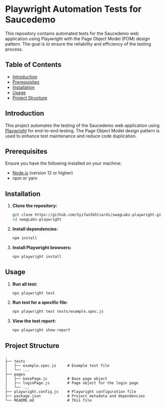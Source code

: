 # Playwright Automation Tests for Saucedemo

This repository contains automated tests for the Saucedemo web application using Playwright with the Page Object Model (POM) design pattern. The goal is to ensure the reliability and efficiency of the testing process.

## Table of Contents
- [Introduction](#introduction)
- [Prerequisites](#prerequisites)
- [Installation](#installation)
- [Usage](#usage)
- [Project Structure](#project-structure)

## Introduction
This project automates the testing of the Saucedemo web application using [Playwright](https://playwright.dev/) for end-to-end testing. The Page Object Model design pattern is used to enhance test maintenance and reduce code duplication.

## Prerequisites
Ensure you have the following installed on your machine:
- [Node.js](https://nodejs.org/) (version 12 or higher)
- npm or yarn

## Installation

1. **Clone the repository:**
   ```sh
   git clone https://github.com/SyifanIkhtiardi/swagLabs-playwright.git
   cd swagLabs-playwright

2. **Install dependencies:**
   ```sh
   npm install

3. **Install Playwright browsers:**
   ```sh
   npx playwright install

## Usage

1. **Run all test:**
   ```sh
   npx playwright test

2. **Run test for a specific file:**
   ```sh
   npx playwright test tests/example.spec.js

3. **View the test report:**
   ```sh
   npx playwright show-report

## Project Structure

```plaintext
.
├── tests
│   ├── example.spec.js     # Example test file
│   └── ...
├── pages
│   ├── basePage.js         # Base page object
│   ├── loginPage.js        # Page object for the login page
│   └── ...
├── playwright.config.js    # Playwright configuration file
├── package.json            # Project metadata and dependencies
└── README.md               # This file
